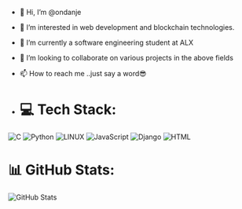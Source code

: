 - 👋 Hi, I’m @ondanje
- 👀 I’m interested in web development and blockchain technologies.
- 🌱 I’m currently a software engineering student at ALX
- 💞️ I’m looking to collaborate on various projects in the above fields
- 📫 How to reach me ..just say a word😎

- # 💻 Tech Stack:
![C](https://img.shields.io/badge/c-%2300599C.svg?style=for-the-badge&logo=c&logoColor=white) ![Python](https://img.shields.io/badge/python-3670A0?style=for-the-badge&logo=python&logoColor=ffdd54) ![LINUX](https://img.shields.io/badge/Linux-FCC624?style=for-the-badge&logo=linux&logoColor=black) ![JavaScript](https://img.shields.io/badge/javascript-%23323330.svg?style=for-the-badge&logo=javascript) ![Django](https://img.shields.io/badge/django-092E20?style=for-the-badge&logo=django) ![HTML](https://img.shields.io/badge/html5-%23E34F26.svg?style=for-the-badge&logo=html5&logoColor=white)


# 📊 GitHub Stats:
![GitHub Stats](https://github-readme-stats.vercel.app/api?username=YourGitHubUsername&theme=shades-of-purple&show_icons=true&hide_border=false&count_private=true&langs_count=10)

<!---
ondanje/ondanje is a ✨ special ✨ repository because its `README.md` (this file) appears on your GitHub profile.
You can click the Preview link to take a look at your changes.
--->
